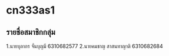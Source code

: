 # cn333as1

## รายชื่อสมาชิกกลุ่ม

1.นายบุลากร จั่นบุญมี 6310682577
2.นายคมชาญ สาสนทาญาติ 6310682684

